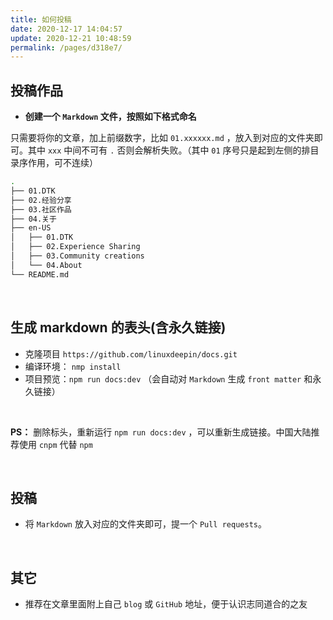 ```yaml
---
title: 如何投稿
date: 2020-12-17 14:04:57
update: 2020-12-21 10:48:59
permalink: /pages/d318e7/
---
```

## 投稿作品

- **创建一个 `Markdown` 文件，按照如下格式命名**

只需要将你的文章，加上前缀数字，比如 `01.xxxxxx.md` ，放入到对应的文件夹即可。其中 `xxx` 中间不可有 `.` 否则会解析失败。（其中 `01` 序号只是起到左侧的排目录序作用，可不连续）

```bash
.
├── 01.DTK
├── 02.经验分享
├── 03.社区作品
├── 04.关于
├── en-US
│   ├── 01.DTK
│   ├── 02.Experience Sharing
│   ├── 03.Community creations
│   └── 04.About
└── README.md
```

<br>

## 生成 markdown 的表头(含永久链接)

- 克隆项目 `https://github.com/linuxdeepin/docs.git`
- 编译环境：  `nmp install`
- 项目预览：`npm run docs:dev`  （会自动对 `Markdown` 生成 `front matter` 和永久链接）

<br>

**PS：** 删除标头，重新运行 `npm run docs:dev`   ，可以重新生成链接。中国大陆推荐使用 `cnpm` 代替 `npm`

<br>

## 投稿

- 将 `Markdown` 放入对应的文件夹即可，提一个 `Pull requests`。

<br>

## 其它

- 推荐在文章里面附上自己 `blog` 或 `GitHub` 地址，便于认识志同道合的之友